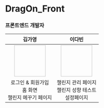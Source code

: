 # DragOn_Front

 ### 프론트엔드 개발자 
 |김가영|이다빈|
 |:------:|:------:|
|<img width="100" height="100"/>|<img width="100" height="100"/>|
|로그인 & 회원가입 <br /> 홈 화면<br /> 챌린지 메꾸기 페이지|챌린지 관리 페이지 <br /> 챌린지 성향 테스트 <br /> 설정페이지|
